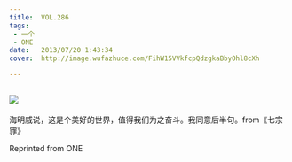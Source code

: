 ```yaml
---
title:	VOL.286
tags:
 - 一个
 - ONE
date:	2013/07/20 1:43:34
cover:	http://image.wufazhuce.com/FihW15VVkfcpQdzgkaBby0hl8cXh

---
```

![](http://image.wufazhuce.com/FihW15VVkfcpQdzgkaBby0hl8cXh)
---

海明威说，这是个美好的世界，值得我们为之奋斗。我同意后半句。from《七宗罪》
 
Reprinted from ONE
